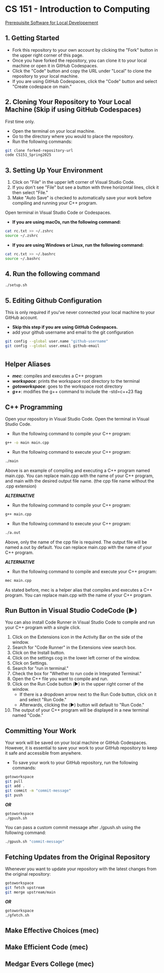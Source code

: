 # **CS 151 - Introduction to Computing**


[Prerequisite Software for Local Developement](setup.md)

## 1. Getting Started
- Fork this repository to your own account by clicking the "Fork" button in the upper right corner of this page.
- Once you have forked the repository, you can clone it to your local machine or open it in GitHub Codespaces.
- Click the "Code" button and copy the URL under "Local" to clone the repository to your local machine.
- If you are using GitHub Codespaces, click the "Code" button and select "Create codespace on main."

## 2. Cloning Your Repository to Your Local Machine (Skip if using GitHub Codespaces)
First time only.
- Open the terminal on your local machine.
- Go to the directory where you would to place the repository.
- Run the following commands:
```sh
git clone forked-repository-url
code CS151_Spring2025
```

## 3. Setting Up Your Environment
1. Click on "File" in the upper left corner of Visual Studio Code.
2. If you don't see "File" but see a button with three horizontal lines, click it then select "File."
3. Make "Auto Save" is checked to automatically save your work before compiling and running your C++ program.

Open terminal in Visual Studio Code or Codespaces.
- **If you are using macOs, run the following command:**
```sh
cat rc.txt >> ~/.zshrc
source ~/.zshrc
```
- **If you are using Windows or Linux, run the following command:**
```sh
cat rc.txt >> ~/.bashrc
source ~/.bashrc
```
## 4. Run the following command
```sh
./setup.sh
```

## 5. Editing Github Configuration
This is only required if you've never connected your local machine to your GitHub account.
- **Skip this step if you are using GitHub Codespaces.**
- add your github username and email to the git configuration
```sh
git config --global user.name "github-username"
git config --global user.email github-email
```
#
#

## Helper Aliases
- ***mec***: compiles and executes a C++ program
- ***workspace***: prints the workspace root directory to the terminal
- ***gotoworkspace***: goes to the workspace root directory
- ***g++***: modifies the g++ command to include the -std=c++23 flag

## C++ Programming
Open your repository in Visual Studio Code.
Open the terminal in Visual Studio Code.
- Run the following command to compile your C++ program:
```sh
g++ -o main main.cpp
```
- Run the following command to execute your C++ program:
```sh
./main
```
Above is an example of compiling and executing a C++ program named main.cpp. You can replace main.cpp with the name of your C++ program, and main with the desired output file name. (the cpp file name without the .cpp extension)

***ALTERNATIVE***

- Run the following command to compile your C++ program:
```sh
g++ main.cpp
```
- Run the following command to execute your C++ program:
```sh
./a.out
```
Above, only the name of the cpp file is required. The output file will be named a.out by default. You can replace main.cpp with the name of your C++ program.

***ALTERNATIVE***

- Run the following command to compile and execute your C++ program:
```sh
mec main.cpp
```
As stated before, mec is a helper alias that compiles and executes a C++ program. You can replace main.cpp with the name of your C++ program.

## Run Button in Visual Studio CodeCode (▶️)
You can also install Code Runner in Visual Studio Code to compile and run your C++ program with a single click.
1. Click on the Extensions icon in the Activity Bar on the side of the window.
2. Search for "Code Runner" in the Extensions view search box.
3. Click on the Install button.
4. Click on the settings cog in the lower left corner of the window.
5. Click on Settings.
6. Search for "run in terminal."
7. Check the box for "Whether to run code in Integrated Terminal."
8. Open the C++ file you want to compile and run.
9. Click on the Run Code button (▶️) in the upper right corner of the window.
    - If there is a dropdown arrow next to the Run Code button, click on it and select "Run Code."
    - Afterwards, clicking the (▶️) button will default to "Run Code."
10. The output of your C++ program will be displayed in a new terminal named "Code."

## Committing Your Work
Your work will be saved on your local machine or GitHub Codespaces. However, it is essential to save your work to your GitHub repository to keep it safe and accessible from anywhere.
- To save your work to your GitHub repository, run the following commands:
```sh
gotoworkspace
git pull
git add .
git commit -m "commit-message"
git push
```
***OR***
```sh
gotoworkspace
./gpush.sh
```
You can pass a custom commit message after ./gpush.sh using the following command:
```sh
./gpush.sh "commit-message"
```

## Fetching Updates from the Original Repository
Whenever you want to update your repository with the latest changes from the original repository:
```sh
gotoworkspace
git fetch upstream
git merge upstream/main
```
***OR***
```sh
gotoworkspace
./gfetch.sh
```

## Make Effective Choices (mec)
## Make Efficient Code (mec)
## Medgar Evers College (mec)




